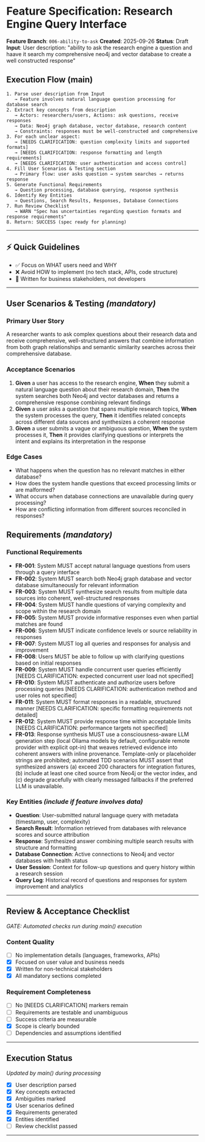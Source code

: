 # Feature Specification: Research Engine Query Interface

**Feature Branch**: `006-ability-to-ask`
**Created**: 2025-09-26
**Status**: Draft
**Input**: User description: "ability to ask the research engine a question and haave it search my comprehensive neo4j and vector database to create a well constructed response"

## Execution Flow (main)
```
1. Parse user description from Input
   → Feature involves natural language question processing for database search
2. Extract key concepts from description
   → Actors: researchers/users, Actions: ask questions, receive responses
   → Data: Neo4j graph database, vector database, research content
   → Constraints: responses must be well-constructed and comprehensive
3. For each unclear aspect:
   → [NEEDS CLARIFICATION: question complexity limits and supported formats]
   → [NEEDS CLARIFICATION: response formatting and length requirements]
   → [NEEDS CLARIFICATION: user authentication and access control]
4. Fill User Scenarios & Testing section
   → Primary flow: user asks question → system searches → returns response
5. Generate Functional Requirements
   → Question processing, database querying, response synthesis
6. Identify Key Entities
   → Questions, Search Results, Responses, Database Connections
7. Run Review Checklist
   → WARN "Spec has uncertainties regarding question formats and response requirements"
8. Return: SUCCESS (spec ready for planning)
```

---

## ⚡ Quick Guidelines
- ✅ Focus on WHAT users need and WHY
- ❌ Avoid HOW to implement (no tech stack, APIs, code structure)
- 👥 Written for business stakeholders, not developers

---

## User Scenarios & Testing *(mandatory)*

### Primary User Story
A researcher wants to ask complex questions about their research data and receive comprehensive, well-structured answers that combine information from both graph relationships and semantic similarity searches across their comprehensive database.

### Acceptance Scenarios
1. **Given** a user has access to the research engine, **When** they submit a natural language question about their research domain, **Then** the system searches both Neo4j and vector databases and returns a comprehensive response combining relevant findings
2. **Given** a user asks a question that spans multiple research topics, **When** the system processes the query, **Then** it identifies related concepts across different data sources and synthesizes a coherent response
3. **Given** a user submits a vague or ambiguous question, **When** the system processes it, **Then** it provides clarifying questions or interprets the intent and explains its interpretation in the response

### Edge Cases
- What happens when the question has no relevant matches in either database?
- How does the system handle questions that exceed processing limits or are malformed?
- What occurs when database connections are unavailable during query processing?
- How are conflicting information from different sources reconciled in responses?

## Requirements *(mandatory)*

### Functional Requirements
- **FR-001**: System MUST accept natural language questions from users through a query interface
- **FR-002**: System MUST search both Neo4j graph database and vector database simultaneously for relevant information
- **FR-003**: System MUST synthesize search results from multiple data sources into coherent, well-structured responses
- **FR-004**: System MUST handle questions of varying complexity and scope within the research domain
- **FR-005**: System MUST provide informative responses even when partial matches are found
- **FR-006**: System MUST indicate confidence levels or source reliability in responses
- **FR-007**: System MUST log all queries and responses for analysis and improvement
- **FR-008**: Users MUST be able to follow up with clarifying questions based on initial responses
- **FR-009**: System MUST handle concurrent user queries efficiently [NEEDS CLARIFICATION: expected concurrent user load not specified]
- **FR-010**: System MUST authenticate and authorize users before processing queries [NEEDS CLARIFICATION: authentication method and user roles not specified]
- **FR-011**: System MUST format responses in a readable, structured manner [NEEDS CLARIFICATION: specific formatting requirements not detailed]
- **FR-012**: System MUST provide response time within acceptable limits [NEEDS CLARIFICATION: performance targets not specified]
- **FR-013**: Response synthesis MUST use a consciousness-aware LLM generation step (local Ollama models by default, configurable remote provider with explicit opt-in) that weaves retrieved evidence into coherent answers with inline provenance. Template-only or placeholder strings are prohibited; automated TDD scenarios MUST assert that synthesized answers (a) exceed 200 characters for integration fixtures, (b) include at least one cited source from Neo4j or the vector index, and (c) degrade gracefully with clearly messaged fallbacks if the preferred LLM is unavailable.

### Key Entities *(include if feature involves data)*
- **Question**: User-submitted natural language query with metadata (timestamp, user, complexity)
- **Search Result**: Information retrieved from databases with relevance scores and source attribution
- **Response**: Synthesized answer combining multiple search results with structure and formatting
- **Database Connection**: Active connections to Neo4j and vector databases with health status
- **User Session**: Context for follow-up questions and query history within a research session
- **Query Log**: Historical record of questions and responses for system improvement and analytics

---

## Review & Acceptance Checklist
*GATE: Automated checks run during main() execution*

### Content Quality
- [ ] No implementation details (languages, frameworks, APIs)
- [x] Focused on user value and business needs
- [x] Written for non-technical stakeholders
- [x] All mandatory sections completed

### Requirement Completeness
- [ ] No [NEEDS CLARIFICATION] markers remain
- [ ] Requirements are testable and unambiguous
- [ ] Success criteria are measurable
- [x] Scope is clearly bounded
- [ ] Dependencies and assumptions identified

---

## Execution Status
*Updated by main() during processing*

- [x] User description parsed
- [x] Key concepts extracted
- [x] Ambiguities marked
- [x] User scenarios defined
- [x] Requirements generated
- [x] Entities identified
- [ ] Review checklist passed

---
